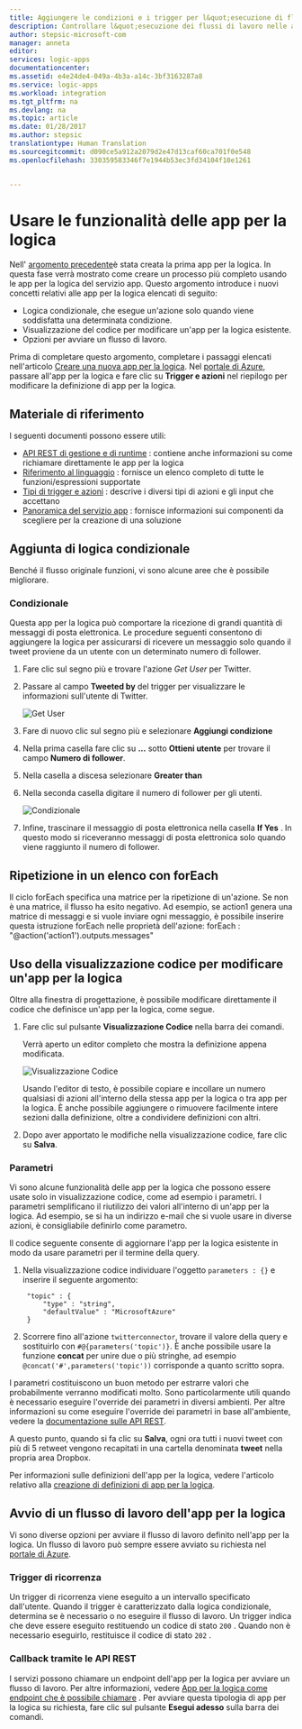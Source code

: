 ```yaml
---
title: Aggiungere le condizioni e i trigger per l&quot;esecuzione di flussi di lavoro - App per la logica di Azure | Documentazione Microsoft
description: Controllare l&quot;esecuzione dei flussi di lavoro nelle app per la logica di Azure mediante l&quot;aggiunta di logica condizionale, trigger, azioni e parametri.
author: stepsic-microsoft-com
manager: anneta
editor: 
services: logic-apps
documentationcenter: 
ms.assetid: e4e24de4-049a-4b3a-a14c-3bf3163287a8
ms.service: logic-apps
ms.workload: integration
ms.tgt_pltfrm: na
ms.devlang: na
ms.topic: article
ms.date: 01/28/2017
ms.author: stepsic
translationtype: Human Translation
ms.sourcegitcommit: d090ce5a912a2079d2e47d13caf60ca701f0e548
ms.openlocfilehash: 330359583346f7e1944b53ec3fd34104f10e1261


---
```

# <a name="use-logic-apps-features"></a>Usare le funzionalità delle app per la logica
Nell' [argomento precedente](../logic-apps/logic-apps-create-a-logic-app.md)è stata creata la prima app per la logica. In questa fase verrà mostrato come creare un processo più completo usando le app per la logica del servizio app. Questo argomento introduce i nuovi concetti relativi alle app per la logica elencati di seguito:

* Logica condizionale, che esegue un'azione solo quando viene soddisfatta una determinata condizione.
* Visualizzazione del codice per modificare un'app per la logica esistente.
* Opzioni per avviare un flusso di lavoro.

Prima di completare questo argomento, completare i passaggi elencati nell'articolo [Creare una nuova app per la logica](../logic-apps/logic-apps-create-a-logic-app.md). Nel [portale di Azure], passare all'app per la logica e fare clic su **Trigger e azioni** nel riepilogo per modificare la definizione di app per la logica.

## <a name="reference-material"></a>Materiale di riferimento
I seguenti documenti possono essere utili:

* [API REST di gestione e di runtime](https://msdn.microsoft.com/library/azure/mt643787.aspx) : contiene anche informazioni su come richiamare direttamente le app per la logica
* [Riferimento al linguaggio](https://msdn.microsoft.com/library/azure/mt643789.aspx) : fornisce un elenco completo di tutte le funzioni/espressioni supportate
* [Tipi di trigger e azioni](https://msdn.microsoft.com/library/azure/mt643939.aspx) : descrive i diversi tipi di azioni e gli input che accettano
* [Panoramica del servizio app](../app-service/app-service-value-prop-what-is.md) : fornisce informazioni sui componenti da scegliere per la creazione di una soluzione

## <a name="adding-conditional-logic"></a>Aggiunta di logica condizionale
Benché il flusso originale funzioni, vi sono alcune aree che è possibile migliorare.

### <a name="conditional"></a>Condizionale
Questa app per la logica può comportare la ricezione di grandi quantità di messaggi di posta elettronica. Le procedure seguenti consentono di aggiungere la logica per assicurarsi di ricevere un messaggio solo quando il tweet proviene da un utente con un determinato numero di follower.

1. Fare clic sul segno più e trovare l'azione *Get User* per Twitter.
2. Passare al campo **Tweeted by** del trigger per visualizzare le informazioni sull'utente di Twitter.

    ![Get User](media/logic-apps-use-logic-app-features/getuser.png)
3. Fare di nuovo clic sul segno più e selezionare **Aggiungi condizione**
4. Nella prima casella fare clic su **...** sotto **Ottieni utente** per trovare il campo **Numero di follower**.
5. Nella casella a discesa selezionare **Greater than**
6. Nella seconda casella digitare il numero di follower per gli utenti.

    ![Condizionale](media/logic-apps-use-logic-app-features/conditional.png)
7. Infine, trascinare il messaggio di posta elettronica nella casella **If Yes** . In questo modo si riceveranno messaggi di posta elettronica solo quando viene raggiunto il numero di follower.

## <a name="repeating-over-a-list-with-foreach"></a>Ripetizione in un elenco con forEach
Il ciclo forEach specifica una matrice per la ripetizione di un'azione. Se non è una matrice, il flusso ha esito negativo. Ad esempio, se action1 genera una matrice di messaggi e si vuole inviare ogni messaggio, è possibile inserire questa istruzione forEach nelle proprietà dell'azione: forEach : "@action('action1').outputs.messages"

## <a name="using-the-code-view-to-edit-a-logic-app"></a>Uso della visualizzazione codice per modificare un'app per la logica
Oltre alla finestra di progettazione, è possibile modificare direttamente il codice che definisce un'app per la logica, come segue.

1. Fare clic sul pulsante **Visualizzazione Codice** nella barra dei comandi.

    Verrà aperto un editor completo che mostra la definizione appena modificata.

    ![Visualizzazione Codice](media/logic-apps-use-logic-app-features/codeview.png)

    Usando l'editor di testo, è possibile copiare e incollare un numero qualsiasi di azioni all'interno della stessa app per la logica o tra app per la logica. È anche possibile aggiungere o rimuovere facilmente intere sezioni dalla definizione, oltre a condividere definizioni con altri.
2. Dopo aver apportato le modifiche nella visualizzazione codice, fare clic su **Salva**.

### <a name="parameters"></a>Parametri
Vi sono alcune funzionalità delle app per la logica che possono essere usate solo in visualizzazione codice, come ad esempio i parametri. I parametri semplificano il riutilizzo dei valori all'interno di un'app per la logica. Ad esempio, se si ha un indirizzo e-mail che si vuole usare in diverse azioni, è consigliabile definirlo come parametro.

Il codice seguente consente di aggiornare l'app per la logica esistente in modo da usare parametri per il termine della query.

1. Nella visualizzazione codice individuare l'oggetto `parameters : {}` e inserire il seguente argomento:

        "topic" : {
            "type" : "string",
            "defaultValue" : "MicrosoftAzure"
        }
2. Scorrere fino all'azione `twitterconnector`, trovare il valore della query e sostituirlo con `#@{parameters('topic')}`.
    È anche possibile usare la funzione **concat** per unire due o più stringhe, ad esempio `@concat('#',parameters('topic'))` corrisponde a quanto scritto sopra.

I parametri costituiscono un buon metodo per estrarre valori che probabilmente verranno modificati molto. Sono particolarmente utili quando è necessario eseguire l'override dei parametri in diversi ambienti. Per altre informazioni su come eseguire l'override dei parametri in base all'ambiente, vedere la [documentazione sulle API REST](https://msdn.microsoft.com/library/mt643787.aspx).

A questo punto, quando si fa clic su **Salva**, ogni ora tutti i nuovi tweet con più di 5 retweet vengono recapitati in una cartella denominata **tweet** nella propria area Dropbox.

Per informazioni sulle definizioni dell'app per la logica, vedere l'articolo relativo alla [creazione di definizioni di app per la logica](../logic-apps/logic-apps-author-definitions.md).

## <a name="starting-a-logic-app-workflow"></a>Avvio di un flusso di lavoro dell'app per la logica
Vi sono diverse opzioni per avviare il flusso di lavoro definito nell'app per la logica. Un flusso di lavoro può sempre essere avviato su richiesta nel [portale di Azure].

### <a name="recurrence-triggers"></a>Trigger di ricorrenza
Un trigger di ricorrenza viene eseguito a un intervallo specificato dall'utente. Quando il trigger è caratterizzato dalla logica condizionale, determina se è necessario o no eseguire il flusso di lavoro. Un trigger indica che deve essere eseguito restituendo un codice di stato `200` . Quando non è necessario eseguirlo, restituisce il codice di stato `202` .

### <a name="callback-using-rest-apis"></a>Callback tramite le API REST
I servizi possono chiamare un endpoint dell'app per la logica per avviare un flusso di lavoro. Per altre informazioni, vedere [App per la logica come endpoint che è possibile chiamare](../logic-apps/logic-apps-http-endpoint.md) . Per avviare questa tipologia di app per la logica su richiesta, fare clic sul pulsante **Esegui adesso** sulla barra dei comandi. 

<!-- Shared links -->
[portale di Azure]: https://portal.azure.com



<!--HONumber=Jan17_HO4-->


